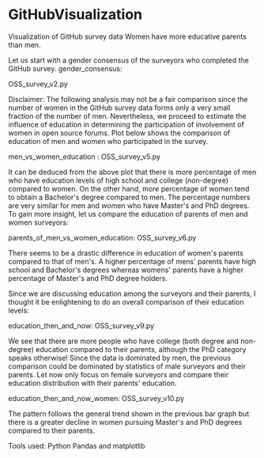 # GitHubVisualization
Visualization of GitHub survey data
Women have more educative parents than men.

Let us start with a gender consensus of the surveyors who completed the GitHub survey.
gender_consensus: 

OSS_survey_v2.py

Disclaimer: The following analysis may not be a fair comparison since the number of women in the GitHub survey data forms only a very small fraction of the number of men. Nevertheless, we proceed to estimate the influence of education in determining the participation of involvement of women in open source forums. Plot below shows the comparison of education of men and women who participated in the survey.

men_vs_women_education : OSS_survey_v5.py

It can be deduced from the above plot that there is more percentage of men who have education levels of high school and college (non-degree) compared to women. On the other hand, more percentage of women tend to obtain a Bachelor's degree compared to men. The percentage numbers are very similar for men and women who have Master's and PhD degrees. To gain more insight, let us compare the education of parents of men and women surveyors:

parents_of_men_vs_women_education: OSS_survey_v6.py

There seems to be a drastic difference in education of women's parents compared to that of men's. A higher percentage of mens' parents have high school and Bachelor's degrees whereas womens' parents have a higher percentage of Master's and PhD degree holders.

Since we are discussing education among the surveyors and their parents, I thought it be enlightening to do an overall comparison of their education levels:

education_then_and_now: OSS_survey_v9.py

We see that there are more people who have college (both degree and non-degree) education compared to their parents, although the PhD category speaks otherwise! Since the data is dominated by men, the previous comparison could be dominated by statistics of male surveyors and their parents. Let now only focus on female surveyors and compare their education distribution with their parents' education.

education_then_and_now_women: OSS_survey_v10.py 


The pattern follows the general trend shown in the previous bar graph but there is a greater decline in women pursuing Master's and PhD degrees compared to their parents.





Tools used: Python Pandas and matplotlib
